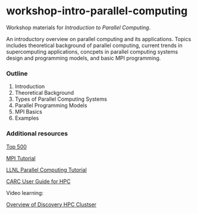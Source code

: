 # workshop-intro-parallel-computing

Workshop materials for *Introduction to Parallel Computing*.

An introductory overview on parallel computing and its applications. Topics includes theoretical background of parallel computing, current trends in supercomputing applications, concpets in parallel computing systems design and programming models, and basic MPI programming. 

### Outline

1. Introduction 
2. Theoretical Background
3. Types of Parallel Computing Systems
4. Parallel Programming Models
5. MPI Basics
6. Examples

### Additional resources

[Top 500](https://www.top500.org/) 

[MPI Tutorial](https://mpitutorial.com/tutorials/)

[LLNL Parallel Computing Tutorial](https://hpc.llnl.gov/training/tutorials/introduction-parallel-computing-tutorial)

[CARC User Guide for HPC](https://carc.usc.edu/user-information/user-guides/hpc-basics)  


Video learning:

[Overview of Discovery HPC Clustser](https://carc.usc.edu/education-and-outreach/video-learning/discovery-overview)
